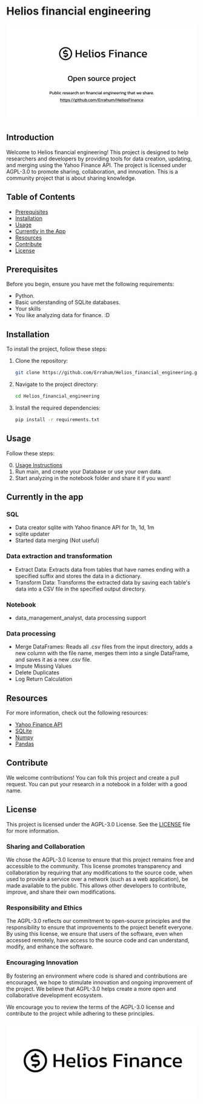 # Helios financial engineering
[![Alt text](assets/Helios-Github.svg)]()

## Introduction
Welcome to Helios financial engineering! This project is designed to help researchers and developers by providing tools for data creation, updating, and merging using the Yahoo Finance API. The project is licensed under AGPL-3.0 to promote sharing, collaboration, and innovation.
This is a community project that is about sharing knowledge.

## Table of Contents
- [Prerequisites](#prerequisites)
- [Installation](#installation)
- [Usage](#usage)
- [Currently in the App](#currently-in-the-app)
- [Resources](#resources)
- [Contribute](#contribute)
- [License](#license)

## Prerequisites
Before you begin, ensure you have met the following requirements:
- Python.
- Basic understanding of SQLite databases.
- Your skills
- You like analyzing data for finance. :D

## Installation
To install the project, follow these steps:
1. Clone the repository:
	```sh
	git clone https://github.com/Errahum/Helios_financial_engineering.git
	```
2. Navigate to the project directory:
	```sh
	cd Helios_financial_engineering
	```
3. Install the required dependencies:
	```sh
	pip install -r requirements.txt
	```

## Usage
Follow these steps:

0. [Usage Instructions](USAGE.md)
1. Run main, and create your Database or use your own data.
2. Start analyzing in the notebook folder and share it if you want!

## Currently in the app

### SQL
+ Data creator sqlite with Yahoo finance API for 1h, 1d, 1m
+ sqlite updater
+ Started data merging (Not useful)

### Data extraction and transformation
+ Extract Data: Extracts data from tables that have names ending with a specified suffix and stores the data in a dictionary.
+ Transform Data: Transforms the extracted data by saving each table's data into a CSV file in the specified output directory.

### Notebook
+ data_management_analyst, data processing support

### Data processing
+ Merge DataFrames: Reads all .csv files from the input directory, adds a new column with the file name, merges them into a single DataFrame, and saves it as a new .csv file.
+ Impute Missing Values
+ Delete Duplicates
+ Log Return Calculation

## Resources
For more information, check out the following resources:
- [Yahoo Finance API](https://pypi.org/project/yfinance/)
- [SQLite](https://www.w3schools.com/sql/default.asp)
- [Numpy](https://numpy.org/doc/stable/user/index.html#user)
- [Pandas](https://pandas.pydata.org/docs/user_guide/index.html)

## Contribute
We welcome contributions! You can folk this project and create a pull request. You can put your research in a notebook in a folder with a good name.

## License
This project is licensed under the AGPL-3.0 License. See the [LICENSE](LICENSE) file for more information.

### Sharing and Collaboration
We chose the AGPL-3.0 license to ensure that this project remains free and accessible to the community. This license promotes transparency and collaboration by requiring that any modifications to the source code, when used to provide a service over a network (such as a web application), be made available to the public. This allows other developers to contribute, improve, and share their own modifications.

### Responsibility and Ethics
The AGPL-3.0 reflects our commitment to open-source principles and the responsibility to ensure that improvements to the project benefit everyone. By using this license, we ensure that users of the software, even when accessed remotely, have access to the source code and can understand, modify, and enhance the software.

### Encouraging Innovation
By fostering an environment where code is shared and contributions are encouraged, we hope to stimulate innovation and ongoing improvement of the project. We believe that AGPL-3.0 helps create a more open and collaborative development ecosystem.

We encourage you to review the terms of the AGPL-3.0 license and contribute to the project while adhering to these principles.

[![Alt text](assets/Helios-Logo.svg)]()